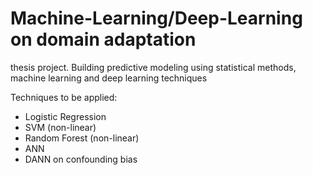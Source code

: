 # Machine-Learning/Deep-Learning on domain adaptation
thesis project. Building predictive modeling using statistical methods, machine learning and deep learning techniques


Techniques to be applied:
- Logistic Regression
- SVM (non-linear)
- Random Forest (non-linear) 
- ANN 
- DANN on confounding bias 
